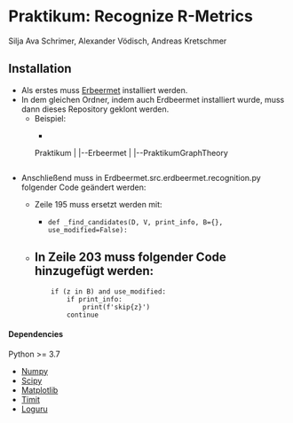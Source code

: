 # Praktikum: Recognize R-Metrics

Silja Ava Schrimer, Alexander Vödisch, Andreas Kretschmer

## Installation

* Als erstes muss [Erbeermet](https://github.com/david-schaller/Erdbeermet) installiert werden.
* In dem gleichen Ordner, indem auch Erdbeermet installiert wurde, muss dann dieses Repository geklont werden.
    - Beispiel:
        - ```
        Praktikum
            |
            |--Erbeermet
            |
            |--PraktikumGraphTheory
        ```

* Anschließend muss in Erdbeermet.src.erdbeermet.recognition.py folgender Code geändert werden:
    - Zeile 195 muss ersetzt werden mit: 
        - ```def _find_candidates(D, V, print_info, B={}, use_modified=False):```

    - In Zeile 203 muss folgender Code hinzugefügt werden:
        - 
        ``` 
            if (z in B) and use_modified:
                if print_info:
                    print(f'skip{z}')
                continue 
        ```

#### Dependencies

Python >= 3.7

* [Numpy](https://numpy.org)
* [Scipy](http://www.scipy.org/install.html)
* [Matplotlib](https://matplotlib.org/)
* [Timit](https://docs.python.org/3/library/timeit.html)
* [Loguru](https://loguru.readthedocs.io/en/stable/index.html)

